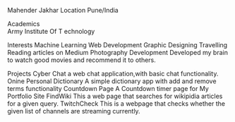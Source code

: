 Mahender Jakhar
Location
Pune/India

Academics   
Army Institute Of T  echnology

Interests
Machine Learning
Web Development
Graphic Designing
Travelling
Reading articles on Medium
Photography
Development
Developed my brain to watch good movies and recommend it to others.

Projects
Cyber Chat a web chat application,with basic chat functionality.
Onine Personal Dictionary A simple dictionary app with add and remove terms functionality
Countdown Page A Countdown timer page for My Portfolio Site
FindWiki This a web page that searches for wikipidia articles for a given query.
TwitchCheck This is a webpage that checks whether the given list of channels are streaming currently.
